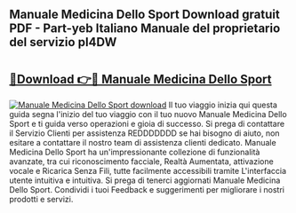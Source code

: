 ## Manuale Medicina Dello Sport Download gratuit PDF - Part-yeb Italiano Manuale del proprietario del servizio pI4DW

# <h2><a href="http://df97ye.blite.top/?on=Manuale+Medicina+Dello+Sport">🔗Download 👉🔴 Manuale Medicina Dello Sport</a></h2>

[![Manuale Medicina Dello Sport download](https://i.imgur.com/lujVjoI.png)](http://df97ye.blite.top/?on=Manuale+Medicina+Dello+Sport)
Il tuo viaggio inizia qui questa guida segna l'inizio del tuo viaggio con il tuo nuovo Manuale Medicina Dello Sport e ti guida verso operazioni e gioia di successo. Si prega di contattare il Servizio Clienti per assistenza REDDDDDDD se hai bisogno di aiuto, non esitare a contattare il nostro team di assistenza clienti dedicato. Manuale Medicina Dello Sport ha un'impressionante collezione di funzionalità avanzate, tra cui riconoscimento facciale, Realtà Aumentata, attivazione vocale e Ricarica Senza Fili, tutte facilmente accessibili tramite L'interfaccia utente intuitiva e intuitiva. Si prega di tenerci aggiornati Manuale Medicina Dello Sport. Condividi i tuoi Feedback e suggerimenti per migliorare i nostri prodotti e servizi.

